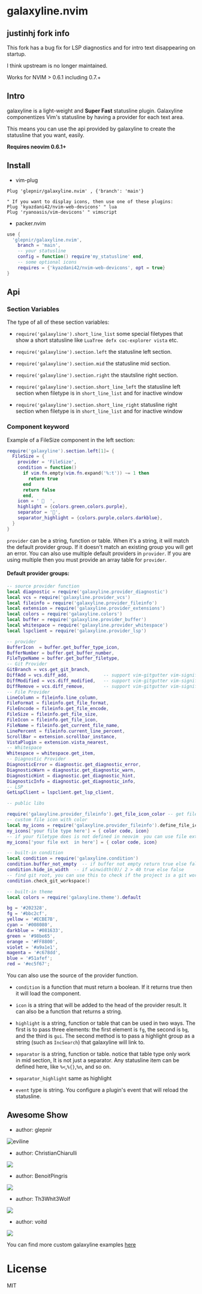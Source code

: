 # galaxyline.nvim

## justinhj fork info 
This fork has a bug fix for LSP diagnostics and for intro text disappearing on startup. 

I think upstream is no longer maintained.

Works for NVIM > 0.6.1 including 0.7.+

## Intro

galaxyline is a light-weight and **Super Fast** statusline plugin. Galaxyline
componentizes Vim's statusline by having a provider for each text area.

This means you can use the api provided by galaxyline to create the statusline
that you want, easily.

**Requires neovim 0.6.1+**

## Install
* vim-plug
```vim
Plug 'glepnir/galaxyline.nvim' , {'branch': 'main'}

" If you want to display icons, then use one of these plugins:
Plug 'kyazdani42/nvim-web-devicons' " lua
Plug 'ryanoasis/vim-devicons' " vimscript
```
* packer.nvim
```lua
use {
  'glepnir/galaxyline.nvim',
    branch = 'main',
    -- your statusline
    config = function() require'my_statusline' end,
    -- some optional icons
    requires = {'kyazdani42/nvim-web-devicons', opt = true}
}
```

## Api

### Section Variables

The type of all of these section variables:

- `require('galaxyline').short_line_list` some special filetypes that show a
    short statusline like `LuaTree defx coc-explorer vista` etc.

- `require('galaxyline').section.left` the statusline left section.

- `require('galaxyline').section.mid` the statusline mid section.

- `require('galaxyline').section.right` the stautsline right section.

- `require('galaxyline').section.short_line_left` the statusline left section
    when filetype is in `short_line_list` and for inactive window

- `require('galaxyline').section.short_line_right` statusline right section when
    filetype is in `short_line_list` and for inactive window


### Component keyword

Example of a FileSize component in the left section:

```lua
require('galaxyline').section.left[1]= {
  FileSize = {
    provider = 'FileSize',
    condition = function()
      if vim.fn.empty(vim.fn.expand('%:t')) ~= 1 then
        return true
      end
      return false
      end,
    icon = '   ',
    highlight = {colors.green,colors.purple},
    separator = '',
    separator_highlight = {colors.purple,colors.darkblue},
  }
}
```
`provider` can be a string, function or table. When it's a string, it will match
the default provider group. If it doesn't match an existing group you will get
an error. You can also use multiple default providers in `provider`. If you are
using multiple then you must provide an array table for `provider`.

#### Default provider groups:

```lua
-- source provider function
local diagnostic = require('galaxyline.provider_diagnostic')
local vcs = require('galaxyline.provider_vcs')
local fileinfo = require('galaxyline.provider_fileinfo')
local extension = require('galaxyline.provider_extensions')
local colors = require('galaxyline.colors')
local buffer = require('galaxyline.provider_buffer')
local whitespace = require('galaxyline.provider_whitespace')
local lspclient = require('galaxyline.provider_lsp')

-- provider 
BufferIcon  = buffer.get_buffer_type_icon,
BufferNumber = buffer.get_buffer_number,
FileTypeName = buffer.get_buffer_filetype,
-- Git Provider
GitBranch = vcs.get_git_branch,
DiffAdd = vcs.diff_add,             -- support vim-gitgutter vim-signify gitsigns
DiffModified = vcs.diff_modified,   -- support vim-gitgutter vim-signify gitsigns
DiffRemove = vcs.diff_remove,       -- support vim-gitgutter vim-signify gitsigns
-- File Provider
LineColumn = fileinfo.line_column,
FileFormat = fileinfo.get_file_format,
FileEncode = fileinfo.get_file_encode,
FileSize = fileinfo.get_file_size,
FileIcon = fileinfo.get_file_icon,
FileName = fileinfo.get_current_file_name,
LinePercent = fileinfo.current_line_percent,
ScrollBar = extension.scrollbar_instance,
VistaPlugin = extension.vista_nearest,
-- Whitespace
Whitespace = whitespace.get_item,
-- Diagnostic Provider
DiagnosticError = diagnostic.get_diagnostic_error,
DiagnosticWarn = diagnostic.get_diagnostic_warn,
DiagnosticHint = diagnostic.get_diagnostic_hint,
DiagnosticInfo = diagnostic.get_diagnostic_info,
-- LSP
GetLspClient = lspclient.get_lsp_client,

-- public libs

require('galaxyline.provider_fileinfo').get_file_icon_color -- get file icon color
-- custom file icon with color
local my_icons = require('galaxyline.provider_fileinfo').define_file_icon() -- get file icon color
my_icons['your file type here'] = { color code, icon}
-- if your filetype does is not defined in neovim  you can use file extensions
my_icons['your file ext  in here'] = { color code, icon}

-- built-in condition
local condition = require('galaxyline.condition')
condition.buffer_not_empty  -- if buffer not empty return true else false
condition.hide_in_width  -- if winwidth(0)/ 2 > 40 true else false
-- find git root, you can use this to check if the project is a git workspace
condition.check_git_workspace() 

-- built-in theme
local colors = require('galaxyline.theme').default

bg = '#202328',
fg = '#bbc2cf',
yellow = '#ECBE7B',
cyan = '#008080',
darkblue = '#081633',
green = '#98be65',
orange = '#FF8800',
violet = '#a9a1e1',
magenta = '#c678dd',
blue = '#51afef';
red = '#ec5f67';
```

You can also use the source of the provider function.

- `condition` is a function that must return a boolean. If it returns true then it
    will load the component.

- `icon` is a string that will be added to the head of the provider result.
    It can also be a function that returns a string.

- `highlight` is a string, function or table that can be used in two ways.  The first is to pass three elements: the first element is `fg`, the second is `bg`, and the third is `gui`. The second method is to pass a highlight group as a string (such as `IncSearch`) that galaxyline will link to.

- `separator` is a string, function or table. notice that table type only work in mid section, It is not just a separator. Any statusline item can be
    defined here, like `%<`,`%{}`,`%n`, and so on.

- `separator_highlight` same as highlight

- `event` type is string. You configure a plugin's event that will reload the statusline.


## Awesome Show

- author: glepnir

![eviline](https://user-images.githubusercontent.com/41671631/110282770-05d0b100-801a-11eb-91b1-e30eacec9a1c.png)

- author: ChristianChiarulli

![](https://user-images.githubusercontent.com/29136904/97791654-2b9d0380-1bab-11eb-8133-d8160d3f72cd.png)

- author: BenoitPingris

![](https://user-images.githubusercontent.com/29386109/98808605-b3d99f00-241c-11eb-81dc-0caa852fe478.png)

- author: Th3Whit3Wolf

![](https://user-images.githubusercontent.com/48275422/101280897-c51b8e80-37c3-11eb-8bc3-be52fb4b6465.png)

- author: voitd

![](https://user-images.githubusercontent.com/60138143/103373409-8d131d00-4add-11eb-8dfc-40a37422f430.png)

You can find more custom galaxyline examples [here](https://github.com/glepnir/galaxyline.nvim/issues/12)

# License

MIT
